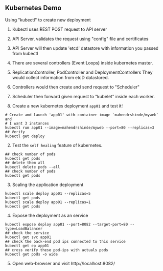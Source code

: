 ## Kubernetes Demo

Using "kubectl" to create new deployment
1. Kubectl uses REST POST request to API server 
2. API Server, validates the request using "config" file and certificates
3. API Server will then update 'etcd' datastore with information you passed from kubectl

1. There are several controllers (Event Loops) inside kubernetes master.
2. ReplicationController, PodController and DeploymentControllers
    They would collect information from etcD datastored.
3. Controllers would then create and send request to "Scheduler"
4. Scheduler then forward given request to "kubelet" inside each worker.


1. Create a new kubernetes deployment `app01` and test it!

```
# Create and launch 'app01' with container image `mahendrshinde/myweb` and
# I want 3 instances
kubectl run app01 --image=mahendrshinde/myweb --port=80 --replicas=3
## Verify
kubectl get deploy
```

2.  Test the `self healing` feature of kubernetes. 

```
## check number of pods
kubectl get pods
## delete them all
kubectl delete pods --all
## check number of pods
kubectl get pods
```

3.  Scaling the application deployment

```
kubectl scale deploy app01 --replicas=5
kubectl get pods
kubectl scale deploy app01 --replicas=1
kubectl get pods
```

4.  Expose the deployment as an service

```
kubectl expose deploy app01 --port=8082 --target-port=80 --type=LoadBalancer
## check the service
kubectl get svc app01
## check the back-end pod ips connected to this service
kubectl get ep app01
## cross verify these pod-ips with actuals pods
kubectl get pods -o wide
```

5.  Open web-browser and visit http://localhost:8082/


